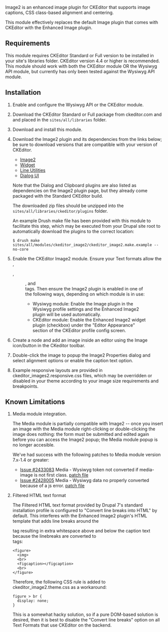 Image2 is an enhanced image plugin for CKEditor that supports image captions,
CSS class-based alignment and centering.

This module effectively replaces the default Image plugin that comes with
CKEditor with the Enhanced Image plugin.

Requirements
------------

This module requires CKEditor Standard or Full version to be installed in your
site's libraries folder. CKEditor version 4.4 or higher is recommended. This
module should work with both the CKEditor module OR the Wysiwyg API module,
but currently has only been tested against the Wysiwyg API module.

Installation
------------

1.  Enable and configure the Wysiwyg API or the CKEditor module.

2.  Download the CKEditor Standard or Full package from ckeditor.com and
    and placed in the `sites/all/libraries` folder.

3.  Download and install this module.

4.  Download the Image2 plugin and its dependencies from the links below; be
    sure to download versions that are compatible with your version of CKEditor.

    * [Image2](http://ckeditor.com/addon/image2)
    * [Widget](http://ckeditor.com/addon/widget)
    * [Line Utilities](http://ckeditor.com/addon/lineutils)
    * [Dialog UI](http://ckeditor.com/addon/dialogui)

    Note that the Dialog and Clipboard plugins are also listed as dependencies
    on the Image2 plugin page, but they already come packaged with the Standard
    CKEditor build.

    The downloaded zip files should be unzipped into the
    `sites/all/libraries/ckeditor/plugins` folder.

    An example Drush make file has been provided with this module to facilitate
    this step, which may be executed from your Drupal site root to automatically
    download the plugins to the correct location:

        $ drush make sites/all/modules/ckeditor_image2/ckeditor_image2.make.example --no-core

5.  Enable the CKEditor Image2 module. Ensure your Text formats allow the <img>,
    <div>, <figure>, and <figcaption> tags.  Then ensure the Image2 plugin is
    enabled in one of the following ways, depending on which module is in use:

    * Wysiwyg module: Enable the Image plugin in the Wysiwyg profile settings
      and the Enhanced Image2 plugin will be used automatically.
    * CKEditor module: Enable the Enhanced Image2 widget plugin (checkbox) under
      the "Editor Appearance" section of the CKEditor profile config screen.

6.  Create a node and add an image inside an editor using the Image icon/button
    in the CKeditor toolbar.

7.  Double-click the image to popup the Image2 Properties dialog and select
    alignment options or enable the caption text option.

8.  Example responsive layouts are provided in ckeditor_images2.responsive.css
    files, which may be overridden or disabled in your theme according
    to your image size requirements and breakpoints.


Known Limitations
-----------------

1.  Media module integration.

    The Media module is partially compatible with Image2 -- once you insert an
    image with the Media module right-clicking or double-clicking the image
    does nothing: the form must be submitted and edited again before you can
    access the Image2 popup; the Media module popup is no longer accesible.

    We've had success with the following patches to Media module version 7.x-1.4
    or greater:

    * [Issue #2433083](https://www.drupal.org/node/2433083)
        Media - Wysiwyg token not converted if media-image is not first class.
        [patch file](https://www.drupal.org/files/issues/media-wysiwyg-ckeditor-image2-2433083-3.patch)
    * [Issue #2428005](https://www.drupal.org/node/2428005)
        Media - Wysiwyg data no properly converted because of a js error.
        [patch file](https://www.drupal.org/files/issues/media_fix.patch)

2.  Filtered HTML text format

    The Filtered HTML text format provided by Drupal 7's standard installation
    profile is configured to "Convert line breaks into HTML" by default. This
    interferes with the Enhanced Image2 plugin's HTML template that adds line
    breaks around the <figcaption> tag resulting in extra whitespace above and
    below the caption text because the linebreaks are converted to <br> tags:

        <figure>
          <img>
          <br>
          <figcaption></figcaption>
          <br>
        </figure>

    Therefore, the following CSS rule is added to ckeditor_image2.theme.css as
    a workaround:

        figure > br {
          display: none;
        }

    This is a somewhat hacky solution, so if a pure DOM-based solution is
    desired, then it is best to disable the "Convert line breaks" option on
    all Text Formats that use CKEditor on the backend.
